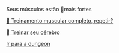 Seus músculos estão 💪mais fortes

[💪 Treinamento muscular completo, repetir?](0-1AA.md)

[🧠 Treinar seu cérebro](0-1B.md)

[Ir para a dungeon](../1/2.md)
